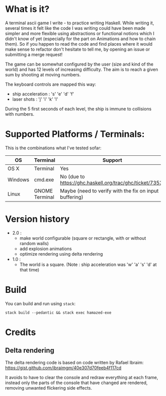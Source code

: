 # What is it?

A terminal ascii game I write - to practice writing Haskell. While writing it,
several times it felt like the code I was writing could have been made simpler
and more flexible using abstractions or functional notions which I didn't know of yet
(especially for the part on Animations and how to chain them).
So if you happen to read the code and find places where it would make sense to refactor
don't hesitate to tell me, by opening an issue or submitting a merge request!

The game can be somewhat configured by the user (size and kind of the world) and
has 12 levels of increasing difficulty. The aim is to reach a given sum by shooting
at moving numbers.

The keyboard controls are mapped this way:
- ship acceleration : 's' 'e' 'd' 'f'
- laser shots       : 'j' 'i' 'k' 'l'

During the 5 first seconds of each level, the ship is immune to collisions with numbers.

# Supported Platforms / Terminals:

This is the combinations what I've tested sofar:

|OS       |Terminal   |Support|
|---------|-----------|-------|
|OS X     |Terminal   |Yes    |
|Windows  |cmd.exe    |No (due to https://ghc.haskell.org/trac/ghc/ticket/7353) |
|Linux    | GNOME Terminal   |Maybe (need to verify with the fix on input buffering)|

# Version history
- 2.0 :
  - make world configurable (square or rectangle, with or without random walls)
  - add explosion animations
  - optimize rendering using delta rendering
- 1.0 :
  - The world is a square. (Note : ship acceleration was 'w' 'a' 's' 'd' at that time)

# Build

You can build and run using `stack`:

`stack build --pedantic && stack exec hamazed-exe`

# Credits

## Delta rendering

The delta rendering code is based on code written by Rafael Ibraim:
https://gist.github.com/ibraimgm/40e307d70feeb4f117cd

It avoids to have to clear the console and redraw everything at each frame,
instead only the parts of the console that have changed are rendered,
removing unwanted flickering side effects.
